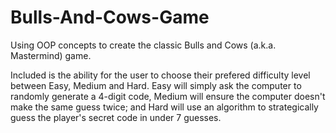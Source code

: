 # Bulls-And-Cows-Game
Using OOP concepts to create the classic Bulls and Cows (a.k.a. Mastermind) game. 

Included is the ability for the user to choose their prefered difficulty level between Easy, Medium and Hard. Easy will simply ask the computer to randomly generate a 4-digit code, Medium will ensure the computer doesn't make the same guess twice; and Hard will use an algorithm to strategically guess the player's secret code in under 7 guesses. 
